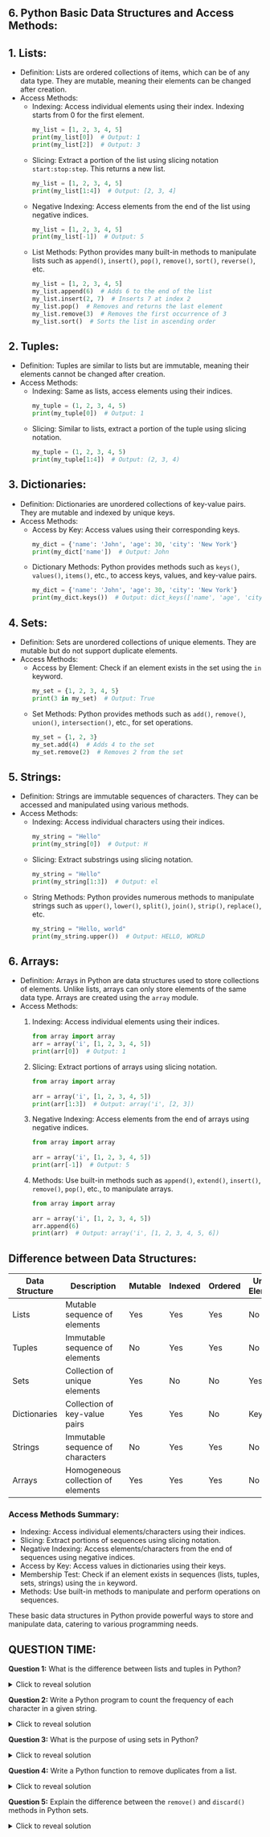 ## 6. Python Basic Data Structures and Access Methods:

## 1. Lists:
   - Definition: Lists are ordered collections of items, which can be of any data type. They are mutable, meaning their elements can be changed after creation.
   - Access Methods:
     - Indexing: Access individual elements using their index. Indexing starts from 0 for the first element.
       ```python
       my_list = [1, 2, 3, 4, 5]
       print(my_list[0])  # Output: 1
       print(my_list[2])  # Output: 3
       ```
     - Slicing: Extract a portion of the list using slicing notation `start:stop:step`. This returns a new list.
       ```python
       my_list = [1, 2, 3, 4, 5]
       print(my_list[1:4])  # Output: [2, 3, 4]
       ```
     - Negative Indexing: Access elements from the end of the list using negative indices.
       ```python
       my_list = [1, 2, 3, 4, 5]
       print(my_list[-1])  # Output: 5
       ```
     - List Methods: Python provides many built-in methods to manipulate lists such as `append()`, `insert()`, `pop()`, `remove()`, `sort()`, `reverse()`, etc.
       ```python
       my_list = [1, 2, 3, 4, 5]
       my_list.append(6)  # Adds 6 to the end of the list
       my_list.insert(2, 7)  # Inserts 7 at index 2
       my_list.pop()  # Removes and returns the last element
       my_list.remove(3)  # Removes the first occurrence of 3
       my_list.sort()  # Sorts the list in ascending order
       ```

## 2. Tuples:
   - Definition: Tuples are similar to lists but are immutable, meaning their elements cannot be changed after creation.
   - Access Methods:
     - Indexing: Same as lists, access elements using their indices.
       ```python
       my_tuple = (1, 2, 3, 4, 5)
       print(my_tuple[0])  # Output: 1
       ```
     - Slicing: Similar to lists, extract a portion of the tuple using slicing notation.
       ```python
       my_tuple = (1, 2, 3, 4, 5)
       print(my_tuple[1:4])  # Output: (2, 3, 4)
       ```

## 3. Dictionaries:
   - Definition: Dictionaries are unordered collections of key-value pairs. They are mutable and indexed by unique keys.
   - Access Methods:
     - Access by Key: Access values using their corresponding keys.
       ```python
       my_dict = {'name': 'John', 'age': 30, 'city': 'New York'}
       print(my_dict['name'])  # Output: John
       ```
     - Dictionary Methods: Python provides methods such as `keys()`, `values()`, `items()`, etc., to access keys, values, and key-value pairs.
       ```python
       my_dict = {'name': 'John', 'age': 30, 'city': 'New York'}
       print(my_dict.keys())  # Output: dict_keys(['name', 'age', 'city'])
       ```

## 4. Sets:
   - Definition: Sets are unordered collections of unique elements. They are mutable but do not support duplicate elements.
   - Access Methods:
     - Access by Element: Check if an element exists in the set using the `in` keyword.
       ```python
       my_set = {1, 2, 3, 4, 5}
       print(3 in my_set)  # Output: True
       ```
     - Set Methods: Python provides methods such as `add()`, `remove()`, `union()`, `intersection()`, etc., for set operations.
       ```python
       my_set = {1, 2, 3}
       my_set.add(4)  # Adds 4 to the set
       my_set.remove(2)  # Removes 2 from the set
       ```
## 5. Strings:
   - Definition: Strings are immutable sequences of characters. They can be accessed and manipulated using various methods.
   - Access Methods:
     - Indexing: Access individual characters using their indices.
       ```python
       my_string = "Hello"
       print(my_string[0])  # Output: H
       ```
     - Slicing: Extract substrings using slicing notation.
       ```python
       my_string = "Hello"
       print(my_string[1:3])  # Output: el
       ```
     - String Methods: Python provides numerous methods to manipulate strings such as `upper()`, `lower()`, `split()`, `join()`, `strip()`, `replace()`, etc.
       ```python
       my_string = "Hello, world"
       print(my_string.upper())  # Output: HELLO, WORLD
       ```

## 6. Arrays:
   - Definition: Arrays in Python are data structures used to store collections of elements. Unlike lists, arrays can only store elements of the same data type. Arrays are created using the `array` module.
   - Access Methods:
       1. Indexing: Access individual elements using their indices.
          ```python
          from array import array
          arr = array('i', [1, 2, 3, 4, 5])
          print(arr[0])  # Output: 1
          ```
      
      3. Slicing: Extract portions of arrays using slicing notation.
         ```python
         from array import array
      
         arr = array('i', [1, 2, 3, 4, 5])
         print(arr[1:3])  # Output: array('i', [2, 3])
         ```
      
      4. Negative Indexing: Access elements from the end of arrays using negative indices.
         ```python
         from array import array
      
         arr = array('i', [1, 2, 3, 4, 5])
         print(arr[-1])  # Output: 5
         ```
      
      5. Methods: Use built-in methods such as `append()`, `extend()`, `insert()`, `remove()`, `pop()`, etc., to manipulate arrays.
         ```python
         from array import array
      
         arr = array('i', [1, 2, 3, 4, 5])
         arr.append(6)
         print(arr)  # Output: array('i', [1, 2, 3, 4, 5, 6])
         ```

## Difference between Data Structures:

| Data Structure | Description                              | Mutable | Indexed | Ordered | Unique Elements |
|----------------|------------------------------------------|---------|---------|---------|-----------------|
| Lists          | Mutable sequence of elements             | Yes     | Yes     | Yes     | No              |
| Tuples         | Immutable sequence of elements           | No      | Yes     | Yes     | No              |
| Sets           | Collection of unique elements            | Yes     | No      | No      | Yes             |
| Dictionaries   | Collection of key-value pairs            | Yes     | Yes     | No      | Keys            |
| Strings        | Immutable sequence of characters         | No      | Yes     | Yes     | No              |
| Arrays         | Homogeneous collection of elements       | Yes     | Yes     | Yes     | No              |


### Access Methods Summary:
   - Indexing: Access individual elements/characters using their indices.
   - Slicing: Extract portions of sequences using slicing notation.
   - Negative Indexing: Access elements/characters from the end of sequences using negative indices.
   - Access by Key: Access values in dictionaries using their keys.
   - Membership Test: Check if an element exists in sequences (lists, tuples, sets, strings) using the `in` keyword.
   - Methods: Use built-in methods to manipulate and perform operations on sequences.

These basic data structures in Python provide powerful ways to store and manipulate data, catering to various programming needs.

## QUESTION TIME:

**Question 1:** What is the difference between lists and tuples in Python?

<details>
<summary>Click to reveal solution</summary>

**Answer:**
The main difference between lists and tuples in Python is mutability. Lists are mutable, meaning their elements can be changed after creation, while tuples are immutable, meaning their elements cannot be changed after creation. Additionally, lists are denoted by square brackets `[ ]`, whereas tuples are denoted by parentheses `( )`.
</details>

**Question 2:** Write a Python program to count the frequency of each character in a given string.

<details>
<summary>Click to reveal solution</summary>

**Answer:**
```python
def count_characters(string):
    char_freq = {}
    for char in string:
        if char in char_freq:
            char_freq[char] += 1
        else:
            char_freq[char] = 1
    return char_freq

string = "hello"
print(count_characters(string))  # Output: {'h': 1, 'e': 1, 'l': 2, 'o': 1}
```
</details>

**Question 3:** What is the purpose of using sets in Python?

<details>
<summary>Click to reveal solution</summary>

**Answer:**
Sets in Python are used to store unique elements. They are particularly useful when dealing with tasks that require unique elements or need to perform set operations such as union, intersection, difference, etc. Sets also provide efficient membership testing using the `in` keyword.
</details>

**Question 4:** Write a Python function to remove duplicates from a list.

<details>
<summary>Click to reveal solution</summary>

**Answer:**
```python
def remove_duplicates(lst):
    return list(set(lst))

my_list = [1, 2, 2, 3, 4, 4, 5]
print(remove_duplicates(my_list))  # Output: [1, 2, 3, 4, 5]
```
</details>

**Question 5:** Explain the difference between the `remove()` and `discard()` methods in Python sets.

<details>
<summary>Click to reveal solution</summary>

**Answer:**
The `remove()` method in Python sets removes a specified element from the set. If the element is not present in the set, it raises a `KeyError`. On the other hand, the `discard()` method also removes a specified element from the set, but it does not raise any error if the element is not present.
</details>
